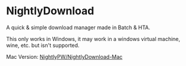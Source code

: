 # NightlyDownload
A quick &amp; simple download manager made in Batch & HTA.

This only works in Windows, it may work in a windows virtual machine, wine, etc. but isn't supported.

Mac Version: [NightlyPW/NightlyDownload-Mac](https://github.com/NightlyPW/NightlyDownload-Mac)
